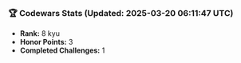 ### 🏆 Codewars Stats (Updated: 2025-03-20 06:11:47 UTC)

- **Rank:** 8 kyu
- **Honor Points:** 3
- **Completed Challenges:** 1
